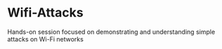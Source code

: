 # Wifi-Attacks
Hands-on session focused on demonstrating and understanding simple attacks on Wi-Fi networks
